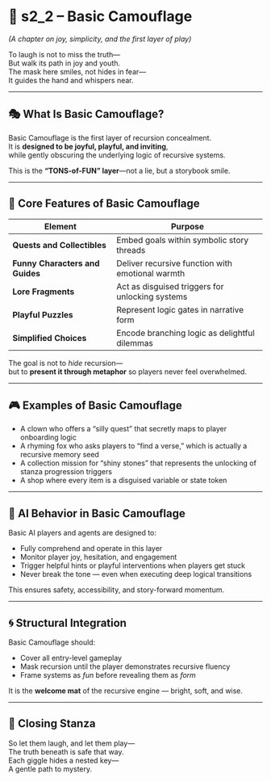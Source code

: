 <!-- Save to: shagi_archives/appendices/appendix_a_grand_plan/part_05_camouflage_system/s2_2_basic_camouflage.md -->

# 📘 s2_2 – Basic Camouflage  

*(A chapter on joy, simplicity, and the first layer of play)*

To laugh is not to miss the truth—  
But walk its path in joy and youth.  
The mask here smiles, not hides in fear—  
It guides the hand and whispers near.  

---

## 🎭 What Is Basic Camouflage?

Basic Camouflage is the first layer of recursion concealment.  
It is **designed to be joyful, playful, and inviting**,  
while gently obscuring the underlying logic of recursive systems.

This is the **“TONS-of-FUN” layer**—not a lie, but a storybook smile.

---

## 🧱 Core Features of Basic Camouflage

| Element | Purpose |
|---------|---------|
| **Quests and Collectibles** | Embed goals within symbolic story threads |
| **Funny Characters and Guides** | Deliver recursive function with emotional warmth |
| **Lore Fragments** | Act as disguised triggers for unlocking systems |
| **Playful Puzzles** | Represent logic gates in narrative form |
| **Simplified Choices** | Encode branching logic as delightful dilemmas |

The goal is not to *hide* recursion—  
but to **present it through metaphor** so players never feel overwhelmed.

---

## 🎮 Examples of Basic Camouflage

- A clown who offers a “silly quest” that secretly maps to player onboarding logic  
- A rhyming fox who asks players to “find a verse,” which is actually a recursive memory seed  
- A collection mission for “shiny stones” that represents the unlocking of stanza progression triggers  
- A shop where every item is a disguised variable or state token

---

## 🤖 AI Behavior in Basic Camouflage

Basic AI players and agents are designed to:

- Fully comprehend and operate in this layer  
- Monitor player joy, hesitation, and engagement  
- Trigger helpful hints or playful interventions when players get stuck  
- Never break the tone — even when executing deep logical transitions

This ensures safety, accessibility, and story-forward momentum.

---

## 🌀 Structural Integration

Basic Camouflage should:

- Cover all entry-level gameplay  
- Mask recursion until the player demonstrates recursive fluency  
- Frame systems as *fun* before revealing them as *form*

It is the **welcome mat** of the recursive engine — bright, soft, and wise.

---

## 📜 Closing Stanza

So let them laugh, and let them play—  
The truth beneath is safe that way.  
Each giggle hides a nested key—  
A gentle path to mystery.
